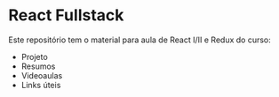 # React Fullstack
Este repositório tem o material para aula de React I/II e Redux do curso:

- Projeto
- Resumos
- Videoaulas
- Links úteis
